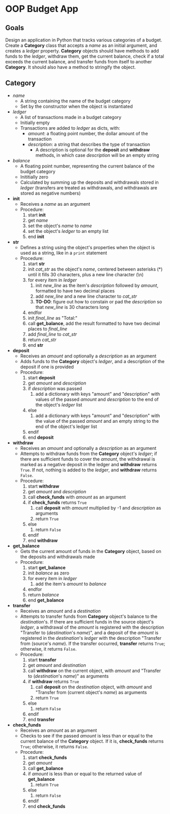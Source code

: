 # OOP Budget App

## Goals

Design an application in Python that tracks various categories of a budget. Create a **Category** class that accepts a *name* as an initial argument, and creates a *ledger* property. **Category** objects should have methods to add funds to the *ledger*, withdraw them, get the current balance, check if a total exceeds the current balance, and transfer funds from itself to another **Category**. It should also have a method to stringify the object.

## Category
- *name*
  - A string containing the name of the budget category
  - Set by the constructor when the object is instantiated
- *ledger*
  - A list of transactions made in a budget category
  - Initially empty
  - Transactions are added to *ledger* as dicts, with:
    - *amount*: a floating point number, the dollar amount of the transaction
    - *description*: a string that describes the type of transaction
      - A description is optional for the **deposit** and **withdraw** methods, in which case *description* will be an empty string
- *balance*
  - A floating point number, representing the current balance of the budget category
  - Inititially zero
  - Calculated by summing up the deposits and withdrawals stored in *ledger* (transfers are treated as withdrawals, and withdrawals are stored as negative numbers)
- __init__
  - Receives a *name* as an argument
  - Procedure:
    1. start __init__
    2. get *name*
    3. set the object's *name* to *name*
    4. set the object's *ledger* to an empty list
    5. end __init__
- __str__
  - Defines a string using the object's properties when the object is used as a string, like in a `print` statement
  - Procedure:
    1. start __str__
    2. init *cat_str* as the object's *name*, centered between asterisks (*) until it fills 30 characters, plus a new line character (\n)
    3. for every item in *ledger*
       1. init *new_line* as the item's *description* followed by *amount*, formatted to have two decimal places
       2. add *new_line* and a new line character to *cat_str*
       3. **TO-DO**: figure out how to constain or pad the *description* so that *new_line* is 30 characters long
    4. endfor
    5. init *final_line* as "Total:" 
    6. call **get_balance**, add the result formatted to have two decimal places to *final_line*
    6. add *final_line* to *cat_str*
    7. return *cat_str*
    8. end __str__
- **deposit**
  - Receives an *amount* and optionally a *description* as an argument
  - Adds funds to the **Category** object's *ledger*, and a description of the deposit if one is provided
  - Procedure:
    1. start **deposit**
    2. get *amount* and *description*
    3. if *description* was passed
       1. add a dictionary with keys "amount" and "description" with values of the passed *amount* and *description* to the end of the object's *ledger* list
    4. else
       1. add a dictionary with keys "amount" and "description" with the value of the passed *amount* and an empty string to the end of the object's ledger list
    5. endif
    6. end **deposit**
- **withdraw**
  - Receives an *amount* and optionally a *description* as an argument
  - Attempts to withdraw funds from the **Category** object's *ledger*; if there are sufficient funds to cover the *amount*, the withdrawal is marked as a negative deposit in the ledger and **withdraw** returns `True`. If not, nothing is added to the *ledger*, and **withdraw** returns `False`.
  - Procedure:
    1. start **withdraw**
    2. get *amount* and *description*
    3. call **check_funds** with *amount* as an argument
    4. if **check_funds** returns `True`
       1. call **deposit** with *amount* multiplied by -1 and *description* as arguments
       2. return `True`
    5. else
       1. return `False`
    6. endif
    7. end **withdraw**
- **get_balance**
  - Gets the current amount of funds in the **Category** object, based on the deposits and withdrawals made
  - Procedure:
    1. start **get_balance**
    2. init *balance* as zero
    3. for every item in *ledger*
       1. add the item's *amount* to *balance*
    4. endfor
    5. return *balance*
    6. end **get_balance**
- **transfer**
  - Receives an *amount* and a *destination*
  - Attempts to transfer funds from **Category** object's balance to the *destination*'s. If there are sufficient funds in the source object's *ledger*, a withdrawal of the *amount* is registered with the description "Transfer to (*destination*'s *name*)", and a deposit of the *amount* is registered in the *destination*'s *ledger* with the description "Transfer from (source's *name*). If the transfer occurred, **transfer** returns `True`; otherwise, it returns `False`.
  - Procedure:
    1. start **transfer**
    2. get *amount* and *destination*
    3. call **withdraw** on the current object, with *amount* and "Transfer to (*destination*'s *name*)" as arguments
    4. if **withdraw** returns `True`
       1. call **deposit** on the *destination* object, with *amount* and "Transfer from (current object's *name*) as arguments
       2. return `True`
    5. else
       1. return `False`
    6. endif
    7. end **transfer**
- **check_funds**
  - Receives an *amount* as an argument
  - Checks to see if the passed *amount* is less than or equal to the current balance of the **Category** object. If it is, **check_funds** returns `True`; otherwise, it returns `False`.
  - Procedure:
    1. start **check_funds**
    2. get *amount*
    3. call **get_balance** 
    4. if *amount* is less than or equal to the returned value of **get_balance**
       1. return `True`
    5. else
       1. return `False`
    6. endif
    7. end **check_funds**